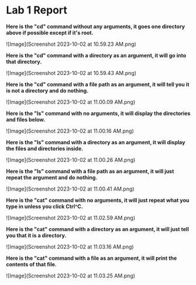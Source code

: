 # Lab 1 Report

**Here is the "cd" command without any arguments, it goes one directory above if possible except if it's root.**

![Image](Screenshot 2023-10-02 at 10.59.23 AM.png)

**Here is the "cd" command with a directory as an argument, it will go into that directory.**

![Image](Screenshot 2023-10-02 at 10.59.43 AM.png)

**Here is the "cd" command with a file path as an argument, it will tell you it is not a directory and do nothing.**

![Image](Screenshot 2023-10-02 at 11.00.09 AM.png)

**Here is the "ls" command with no arguments, it will display the directories and files below.**

![Image](Screenshot 2023-10-02 at 11.00.16 AM.png)

**Here is the "ls" command with a directory as an argument, it will display the files and directories inside.**

![Image](Screenshot 2023-10-02 at 11.00.26 AM.png)

**Here is the "ls" command with a file path as an argument, it will just repeat the argument and do nothing.**

![Image](Screenshot 2023-10-02 at 11.00.41 AM.png)

**Here is the "cat" command with no arguments, it will just repeat what you type in unless you click Ctrl^C.**

![Image](Screenshot 2023-10-02 at 11.02.59 AM.png)

**Here is the "cat" command with a directory as an argument, it will just tell you that it is a directory.**

![Image](Screenshot 2023-10-02 at 11.03.16 AM.png)

**Here is the "cat" command with a file as an argument, it will print the contents of that file.**

![Image](Screenshot 2023-10-02 at 11.03.25 AM.png)


